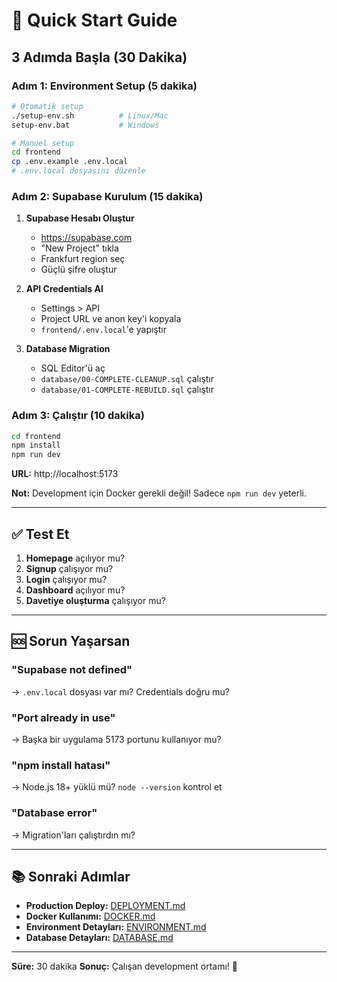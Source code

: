 # 🚀 Quick Start Guide

## 3 Adımda Başla (30 Dakika)

### Adım 1: Environment Setup (5 dakika)

```bash
# Otomatik setup
./setup-env.sh          # Linux/Mac
setup-env.bat           # Windows

# Manuel setup
cd frontend
cp .env.example .env.local
# .env.local dosyasını düzenle
```

### Adım 2: Supabase Kurulum (15 dakika)

1. **Supabase Hesabı Oluştur**
   - https://supabase.com
   - "New Project" tıkla
   - Frankfurt region seç
   - Güçlü şifre oluştur

2. **API Credentials Al**
   - Settings > API
   - Project URL ve anon key'i kopyala
   - `frontend/.env.local`'e yapıştır

3. **Database Migration**
   - SQL Editor'ü aç
   - `database/00-COMPLETE-CLEANUP.sql` çalıştır
   - `database/01-COMPLETE-REBUILD.sql` çalıştır

### Adım 3: Çalıştır (10 dakika)

```bash
cd frontend
npm install
npm run dev
```

**URL:** http://localhost:5173

**Not:** Development için Docker gerekli değil! Sadece `npm run dev` yeterli.

---

## ✅ Test Et

1. **Homepage** açılıyor mu?
2. **Signup** çalışıyor mu?
3. **Login** çalışıyor mu?
4. **Dashboard** açılıyor mu?
5. **Davetiye oluşturma** çalışıyor mu?

---

## 🆘 Sorun Yaşarsan

### "Supabase not defined"
→ `.env.local` dosyası var mı? Credentials doğru mu?

### "Port already in use"
→ Başka bir uygulama 5173 portunu kullanıyor mu?

### "npm install hatası"
→ Node.js 18+ yüklü mü? `node --version` kontrol et

### "Database error"
→ Migration'ları çalıştırdın mı?

---

## 📚 Sonraki Adımlar

- **Production Deploy:** [DEPLOYMENT.md](./DEPLOYMENT.md)
- **Docker Kullanımı:** [DOCKER.md](./DOCKER.md)
- **Environment Detayları:** [ENVIRONMENT.md](./ENVIRONMENT.md)
- **Database Detayları:** [DATABASE.md](./DATABASE.md)

---

**Süre:** 30 dakika
**Sonuç:** Çalışan development ortamı! 🎉
